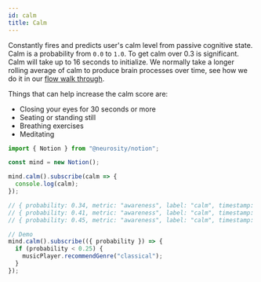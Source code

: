 ```yaml
---
id: calm
title: Calm
---
```


Constantly fires and predicts user's calm level from passive cognitive state. Calm is a probability from `0.0` to `1.0`. To get calm over 0.3 is significant. Calm will take up to 16 seconds to initialize. We normally take a longer rolling average of calm to produce brain processes over time, see how we do it in our [flow walk through](https://support.neurosity.co/hc/en-us/articles/360036343372-Flow-state).

Things that can help increase the calm score are:

- Closing your eyes for 30 seconds or more
- Seating or standing still
- Breathing exercises
- Meditating

```js
import { Notion } from "@neurosity/notion";

const mind = new Notion();

mind.calm().subscribe(calm => {
  console.log(calm);
});

// { probability: 0.34, metric: "awareness", label: "calm", timestamp:  1569961321101 }
// { probability: 0.41, metric: "awareness", label: "calm", timestamp:  1569961321105 }
// { probability: 0.45, metric: "awareness", label: "calm", timestamp:  1569961321110 }

// Demo
mind.calm().subscribe(({ probability }) => {
  if (probability < 0.25) {
    musicPlayer.recommendGenre("classical");
  }
});
```
